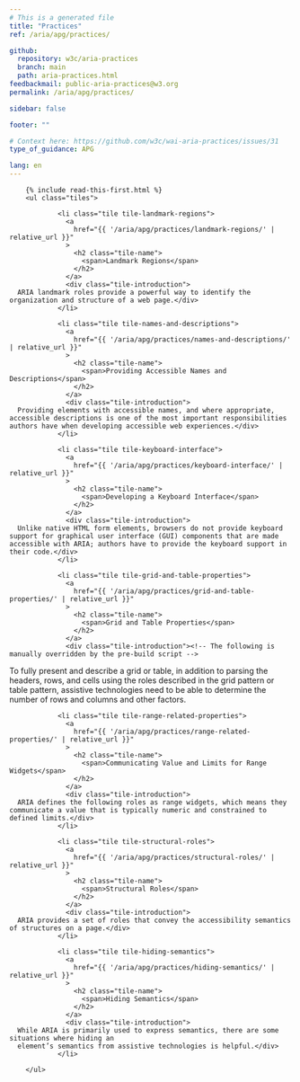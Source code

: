 ```yaml
---
# This is a generated file
title: "Practices"
ref: /aria/apg/practices/

github:
  repository: w3c/aria-practices
  branch: main
  path: aria-practices.html
feedbackmail: public-aria-practices@w3.org
permalink: /aria/apg/practices/

sidebar: false

footer: ""

# Context here: https://github.com/w3c/wai-aria-practices/issues/31
type_of_guidance: APG

lang: en
---
```



<link 
  rel="stylesheet"
  href="{{ '/content-assets/wai-aria-practices/styles.css' | relative_url }}"
>
<!-- Code highlighting styles -->
<link 
  rel="stylesheet"
  href="{{ '/aria/apg/example-index/css/github.css' | relative_url }}"
>

<div>

        {% include read-this-first.html %}
        <ul class="tiles">
          
                <li class="tile tile-landmark-regions">
                  <a 
                    href="{{ '/aria/apg/practices/landmark-regions/' | relative_url }}"
                  >
                    <h2 class="tile-name">
                      <span>Landmark Regions</span>
                    </h2>
                  </a>
                  <div class="tile-introduction">
      ARIA landmark roles provide a powerful way to identify the organization and structure of a web page.</div>
                </li>
               
                <li class="tile tile-names-and-descriptions">
                  <a 
                    href="{{ '/aria/apg/practices/names-and-descriptions/' | relative_url }}"
                  >
                    <h2 class="tile-name">
                      <span>Providing Accessible Names and Descriptions</span>
                    </h2>
                  </a>
                  <div class="tile-introduction">
      Providing elements with accessible names, and where appropriate, accessible descriptions is one of the most important responsibilities authors have when developing accessible web experiences.</div>
                </li>
               
                <li class="tile tile-keyboard-interface">
                  <a 
                    href="{{ '/aria/apg/practices/keyboard-interface/' | relative_url }}"
                  >
                    <h2 class="tile-name">
                      <span>Developing a Keyboard Interface</span>
                    </h2>
                  </a>
                  <div class="tile-introduction">
      Unlike native HTML form elements, browsers do not provide keyboard support for graphical user interface (GUI) components that are made accessible with ARIA; authors have to provide the keyboard support in their code.</div>
                </li>
               
                <li class="tile tile-grid-and-table-properties">
                  <a 
                    href="{{ '/aria/apg/practices/grid-and-table-properties/' | relative_url }}"
                  >
                    <h2 class="tile-name">
                      <span>Grid and Table Properties</span>
                    </h2>
                  </a>
                  <div class="tile-introduction"><!-- The following is manually overridden by the pre-build script -->
To fully present and describe a grid or table, in addition to parsing the headers, rows, and cells using the roles described in the grid pattern or table pattern, assistive technologies need to be able to determine the number of rows and columns and other factors.</div>
                </li>
               
                <li class="tile tile-range-related-properties">
                  <a 
                    href="{{ '/aria/apg/practices/range-related-properties/' | relative_url }}"
                  >
                    <h2 class="tile-name">
                      <span>Communicating Value and Limits for Range Widgets</span>
                    </h2>
                  </a>
                  <div class="tile-introduction">
      ARIA defines the following roles as range widgets, which means they communicate a value that is typically numeric and constrained to defined limits.</div>
                </li>
               
                <li class="tile tile-structural-roles">
                  <a 
                    href="{{ '/aria/apg/practices/structural-roles/' | relative_url }}"
                  >
                    <h2 class="tile-name">
                      <span>Structural Roles</span>
                    </h2>
                  </a>
                  <div class="tile-introduction">
      ARIA provides a set of roles that convey the accessibility semantics of structures on a page.</div>
                </li>
               
                <li class="tile tile-hiding-semantics">
                  <a 
                    href="{{ '/aria/apg/practices/hiding-semantics/' | relative_url }}"
                  >
                    <h2 class="tile-name">
                      <span>Hiding Semantics</span>
                    </h2>
                  </a>
                  <div class="tile-introduction">
      While ARIA is primarily used to express semantics, there are some situations where hiding an
      element’s semantics from assistive technologies is helpful.</div>
                </li>
              
        </ul>
      
</div>
<script>
  var SkipToConfig = {
    settings: {
      skipTo: {
        displayOption: 'popup',
        attachElement: '#site-header',
        colorTheme: 'aria'
      }
    }
  };
</script>
<!-- <script src="{{ '/aria/apg/example-index/js/jumpto.js' | relative_url }}"> -->
<script 
  src="{{ '/content-assets/wai-aria-practices/skipto.min.js' | relative_url }}"
></script>
